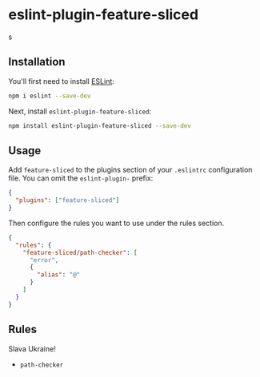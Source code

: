 # eslint-plugin-feature-sliced

s

## Installation

You'll first need to install [ESLint](https://eslint.org/):

```sh
npm i eslint --save-dev
```

Next, install `eslint-plugin-feature-sliced`:

```sh
npm install eslint-plugin-feature-sliced --save-dev
```

## Usage

Add `feature-sliced` to the plugins section of your `.eslintrc` configuration file. You can omit the `eslint-plugin-` prefix:

```json
{
  "plugins": ["feature-sliced"]
}
```

Then configure the rules you want to use under the rules section.

```json
{
  "rules": {
    "feature-sliced/path-checker": [
      "error",
      {
        "alias": "@"
      }
    ]
  }
}
```

## Rules

Slava Ukraine!

<!-- begin auto-generated rules list -->

- `path-checker`

<!-- end auto-generated rules list -->
